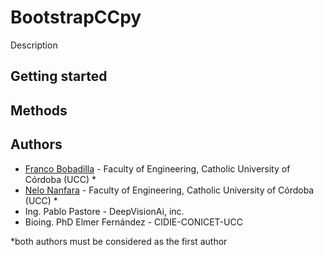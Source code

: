 # BootstrapCCpy

Description

## Getting started


## Methods




## Authors

* [Franco Bobadilla](https://github.com/FrancoBobadilla) - Faculty of Engineering, Catholic University of Córdoba (UCC) *
* [Nelo Nanfara](https://github.com/NNelo/) - Faculty of Engineering, Catholic University of Córdoba (UCC) *
* Ing. Pablo Pastore - DeepVisionAi, inc.
* Bioing. PhD Elmer Fernández - CIDIE-CONICET-UCC

*both authors must be considered as the first author

